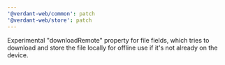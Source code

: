 ```yaml
---
'@verdant-web/common': patch
'@verdant-web/store': patch
---
```


Experimental "downloadRemote" property for file fields, which tries to download and store the file locally for offline use if it's not already on the device.
